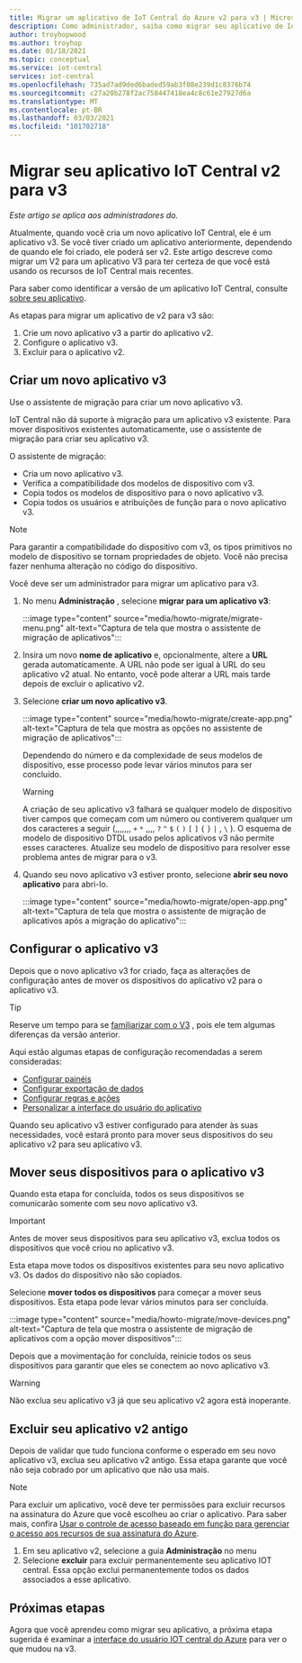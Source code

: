 ```yaml
---
title: Migrar um aplicativo de IoT Central do Azure v2 para v3 | Microsoft Docs
description: Como administrador, saiba como migrar seu aplicativo de IoT Central do Azure v2 para v3
author: troyhopwood
ms.author: troyhop
ms.date: 01/18/2021
ms.topic: conceptual
ms.service: iot-central
services: iot-central
ms.openlocfilehash: 735ad7ad9ded6baded59ab3f08e239d1c8376b74
ms.sourcegitcommit: c27a20b278f2ac758447418ea4c8c61e27927d6a
ms.translationtype: MT
ms.contentlocale: pt-BR
ms.lasthandoff: 03/03/2021
ms.locfileid: "101702718"
---
```

# <a name="migrate-your-v2-iot-central-application-to-v3"></a>Migrar seu aplicativo IoT Central v2 para v3

*Este artigo se aplica aos administradores do.*

Atualmente, quando você cria um novo aplicativo IoT Central, ele é um aplicativo v3. Se você tiver criado um aplicativo anteriormente, dependendo de quando ele foi criado, ele poderá ser v2. Este artigo descreve como migrar um V2 para um aplicativo V3 para ter certeza de que você está usando os recursos de IoT Central mais recentes.

Para saber como identificar a versão de um aplicativo IoT Central, consulte [sobre seu aplicativo](howto-get-app-info.md).

As etapas para migrar um aplicativo de v2 para v3 são:

1. Crie um novo aplicativo v3 a partir do aplicativo v2.
1. Configure o aplicativo v3.
1. Excluir para o aplicativo v2.

## <a name="create-a-new-v3-application"></a>Criar um novo aplicativo v3

Use o assistente de migração para criar um novo aplicativo v3.

IoT Central não dá suporte à migração para um aplicativo v3 existente. Para mover dispositivos existentes automaticamente, use o assistente de migração para criar seu aplicativo v3.

O assistente de migração:

- Cria um novo aplicativo v3.
- Verifica a compatibilidade dos modelos de dispositivo com v3.
- Copia todos os modelos de dispositivo para o novo aplicativo v3.
- Copia todos os usuários e atribuições de função para o novo aplicativo v3.

> [!NOTE]
> Para garantir a compatibilidade do dispositivo com v3, os tipos primitivos no modelo de dispositivo se tornam propriedades de objeto. Você não precisa fazer nenhuma alteração no código do dispositivo.

Você deve ser um administrador para migrar um aplicativo para v3.

1. No menu **Administração** , selecione **migrar para um aplicativo v3**:

    :::image type="content" source="media/howto-migrate/migrate-menu.png" alt-text="Captura de tela que mostra o assistente de migração de aplicativos":::

1. Insira um novo **nome de aplicativo** e, opcionalmente, altere a  **URL** gerada automaticamente. A URL não pode ser igual à URL do seu aplicativo v2 atual. No entanto, você pode alterar a URL mais tarde depois de excluir o aplicativo v2.

1. Selecione **criar um novo aplicativo v3**.

    :::image type="content" source="media/howto-migrate/create-app.png" alt-text="Captura de tela que mostra as opções no assistente de migração de aplicativos":::

    Dependendo do número e da complexidade de seus modelos de dispositivo, esse processo pode levar vários minutos para ser concluído.

    > [!Warning]
    > A criação de seu aplicativo v3 falhará se qualquer modelo de dispositivo tiver campos que começam com um número ou contiverem qualquer um dos caracteres a seguir (,,,,,,, `+` `*` ,,,, `?` `^` `$` `(` `)` `[` `]` `{` `}` `|` , `\` ). O esquema de modelo de dispositivo DTDL usado pelos aplicativos v3 não permite esses caracteres. Atualize seu modelo de dispositivo para resolver esse problema antes de migrar para o v3.

1. Quando seu novo aplicativo v3 estiver pronto, selecione **abrir seu novo aplicativo** para abri-lo.

    :::image type="content" source="media/howto-migrate/open-app.png" alt-text="Captura de tela que mostra o assistente de migração de aplicativos após a migração do aplicativo":::

## <a name="configure-the-v3-application"></a>Configurar o aplicativo v3

Depois que o novo aplicativo v3 for criado, faça as alterações de configuração antes de mover os dispositivos do aplicativo v2 para o aplicativo v3.

> [!TIP]
> Reserve um tempo para se [familiarizar com o V3](overview-iot-central-tour.md#navigate-your-application) , pois ele tem algumas diferenças da versão anterior.

Aqui estão algumas etapas de configuração recomendadas a serem consideradas:

- [Configurar painéis](howto-add-tiles-to-your-dashboard.md)
- [Configurar exportação de dados](howto-export-data.md)
- [Configurar regras e ações](quick-configure-rules.md)
- [Personalizar a interface do usuário do aplicativo](howto-customize-ui.md)

Quando seu aplicativo v3 estiver configurado para atender às suas necessidades, você estará pronto para mover seus dispositivos do seu aplicativo v2 para seu aplicativo v3.

## <a name="move-your-devices-to-the-v3-application"></a>Mover seus dispositivos para o aplicativo v3

Quando esta etapa for concluída, todos os seus dispositivos se comunicarão somente com seu novo aplicativo v3.

> [!IMPORTANT]
> Antes de mover seus dispositivos para seu aplicativo v3, exclua todos os dispositivos que você criou no aplicativo v3.

Esta etapa move todos os dispositivos existentes para seu novo aplicativo v3. Os dados do dispositivo não são copiados.

Selecione **mover todos os dispositivos** para começar a mover seus dispositivos. Esta etapa pode levar vários minutos para ser concluída.

:::image type="content" source="media/howto-migrate/move-devices.png" alt-text="Captura de tela que mostra o assistente de migração de aplicativos com a opção mover dispositivos":::

Depois que a movimentação for concluída, reinicie todos os seus dispositivos para garantir que eles se conectem ao novo aplicativo v3.

> [!WARNING]
> Não exclua seu aplicativo v3 já que seu aplicativo v2 agora está inoperante.

## <a name="delete-your-old-v2-application"></a>Excluir seu aplicativo v2 antigo

Depois de validar que tudo funciona conforme o esperado em seu novo aplicativo v3, exclua seu aplicativo v2 antigo. Essa etapa garante que você não seja cobrado por um aplicativo que não usa mais.

> [!Note]
> Para excluir um aplicativo, você deve ter permissões para excluir recursos na assinatura do Azure que você escolheu ao criar o aplicativo. Para saber mais, confira [Usar o controle de acesso baseado em função para gerenciar o acesso aos recursos de sua assinatura do Azure](../../role-based-access-control/role-assignments-portal.md).

1. Em seu aplicativo v2, selecione a guia **Administração** no menu
2. Selecione **excluir** para excluir permanentemente seu aplicativo IOT central. Essa opção exclui permanentemente todos os dados associados a esse aplicativo.

## <a name="next-steps"></a>Próximas etapas

Agora que você aprendeu como migrar seu aplicativo, a próxima etapa sugerida é examinar a [interface do usuário IOT central do Azure](overview-iot-central-tour.md) para ver o que mudou na v3.